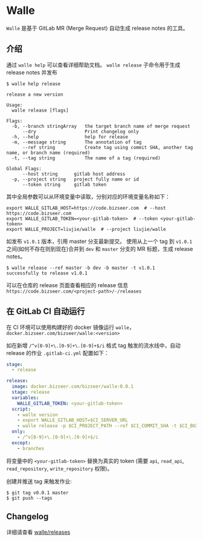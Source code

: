 # Walle

`Walle` 是基于 GitLab MR (Merge Request) 自动生成 release notes 的工具。

## 介绍

通过 `walle help` 可以查看详细帮助文档。
`walle release` 子命令用于生成 release notes 并发布

```shell
$ walle help release

release a new version

Usage:
  walle release [flags]

Flags:
  -b, --branch stringArray   the target branch name of merge request
      --dry                  Print changelog only
  -h, --help                 help for release
  -m, --message string       The annotation of tag
      --ref string           Create tag using commit SHA, another tag name, or branch name (required)
  -t, --tag string           The name of a tag (required)

Global Flags:
      --host string      gitlab host address
  -p, --project string   project fully name or id
      --token string     gitlab token
```

其中全局参数可以从环境变量中读取，分别对应的环境变量名称如下：

```shell
export WALLE_GITLAB_HOST=https://code.bizseer.com  # --host https://code.bizseer.com
export WALLE_GITLAB_TOKEN=<your-gitlab-token>  # --token <your-gitlab-token>
export WALLE_PROJECT=liujie/walle  # --project liujie/walle
```

如发布 `v1.0.1` 版本，引用 master 分支最新提交。 使用从上一个 tag 到 `v1.0.1` 之间(如何不存在则到现在)合并到 `dev` 和 `master` 分支的 MR 标题，生成 release notes。

```shell
$ walle release --ref master -b dev -b master -t v1.0.1
successfully to release v1.0.1
```

可以在仓库的 release 页面查看相应的 release 信息 `https://code.bizseer.com/<project-path>/-/releases`

## 在 GitLab CI 自动运行

在 CI 环境可以使用构建好的 docker 镜像运行 `walle`，`docker.bizseer.com/bizseer/walle:<version>`

如在新增 `/^v[0-9]+\.[0-9]+\.[0-9]+$/i` 格式 tag 触发的流水线中，自动 release 的作业 `.gitlab-ci.yml` 配置如下：

```yaml
stage:
  - release

release:
  image: docker.bizseer.com/bizseer/walle:0.0.1
  stage: release
  variables:
    WALLE_GITLAB_TOKEN: <your-gitlab-token> 
  script:
    - walle version
    - export WALLE_GITLAB_HOST=$CI_SERVER_URL
    - walle release -p $CI_PROJECT_PATH --ref $CI_COMMIT_SHA -t $CI_BUILD_TAG
  only:
    - /^v[0-9]+\.[0-9]+\.[0-9]+$/i
  except:
    - branches
```

将变量中的 `<your-gitlab-token>` 替换为真实的 token (需要 `api`, `read_api`, `read_repository`, `write_repository` 权限)。

创建并推送 tag 来触发作业:

```shell
$ git tag v0.0.1 master
$ git push --tags
```

## Changelog

详细请查看 [walle/releases](https://code.bizseer.com/liujie/walle/-/releases)
